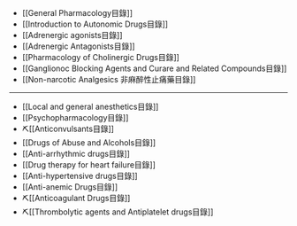 - [[General Pharmacology目錄]]
- [[Introduction to Autonomic Drugs目錄]] 
- [[Adrenergic agonists目錄]]
- [[Adrenergic Antagonists目錄]]
- [[Pharmacology of  Cholinergic Drugs目錄]]
- [[Ganglionoc Blocking Agents and Curare and Related Compounds目錄]]
- [[Non-narcotic Analgesics 非麻醉性止痛藥目錄]]
---
- [[Local and general anesthetics目錄]] 
- [[Psychopharmacology目錄]]
- ⛏️[[Anticonvulsants目錄]] 
- [[Drugs of Abuse and Alcohols目錄]]
- [[Anti-arrhythmic drugs目錄]]
- [[Drug therapy for heart failure目錄]]
- [[Anti-hypertensive drugs目錄]]
- [[Anti-anemic Drugs目錄]]
- ⛏️[[Anticoagulant Drugs目錄]]
- ⛏️[[Thrombolytic agents and Antiplatelet drugs目錄]]